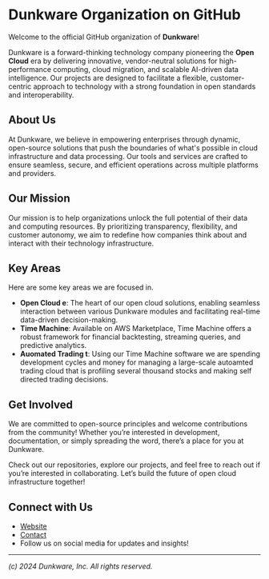 # Dunkware Organization on GitHub

Welcome to the official GitHub organization of **Dunkware**!

Dunkware is a forward-thinking technology company pioneering the **Open Cloud** era by delivering innovative, vendor-neutral solutions for high-performance computing, cloud migration, and scalable AI-driven data intelligence. Our projects are designed to facilitate a flexible, customer-centric approach to technology with a strong foundation in open standards and interoperability.

## About Us
At Dunkware, we believe in empowering enterprises through dynamic, open-source solutions that push the boundaries of what's possible in cloud infrastructure and data processing. Our tools and services are crafted to ensure seamless, secure, and efficient operations across multiple platforms and providers.

## Our Mission
Our mission is to help organizations unlock the full potential of their data and computing resources. By prioritizing transparency, flexibility, and customer autonomy, we aim to redefine how companies think about and interact with their technology infrastructure.

## Key Areas
Here are some key areas we are focused in. 
- **Open Cloud e**: The heart of our open cloud solutions, enabling seamless interaction between various Dunkware modules and facilitating real-time data-driven decision-making.
- **Time Machine**: Available on AWS Marketplace, Time Machine offers a robust framework for financial backtesting, streaming queries, and predictive analytics.
- **Auomated Trading t**: Using our Time Machine software we are spending development cycles and money for managing a large-scale autoamted trading cloud that is profiling several thousand stocks and making self directed trading decisions. 

## Get Involved
We are committed to open-source principles and welcome contributions from the community! Whether you’re interested in development, documentation, or simply spreading the word, there’s a place for you at Dunkware.

Check out our repositories, explore our projects, and feel free to reach out if you’re interested in collaborating. Let’s build the future of open cloud infrastructure together!

## Connect with Us
- [Website](https://dunkware.com)
- [Contact](mailto:info@dunkware.com)
- Follow us on social media for updates and insights!

---

*(c) 2024 Dunkware, Inc. All rights reserved.*

